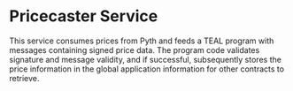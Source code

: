 # Pricecaster Service

This service consumes prices from Pyth and feeds a TEAL program with messages containing signed price data. The program code validates signature and message validity, and if successful, subsequently stores the price information in the global application information for other contracts to retrieve.



